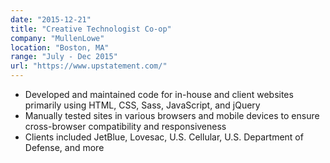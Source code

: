 ```yaml
---
date: "2015-12-21"
title: "Creative Technologist Co-op"
company: "MullenLowe"
location: "Boston, MA"
range: "July - Dec 2015"
url: "https://www.upstatement.com/"
---
```


- Developed and maintained code for in-house and client websites primarily using HTML, CSS, Sass, JavaScript, and jQuery
- Manually tested sites in various browsers and mobile devices to ensure cross-browser compatibility and responsiveness
- Clients included JetBlue, Lovesac, U.S. Cellular, U.S. Department of Defense, and more
